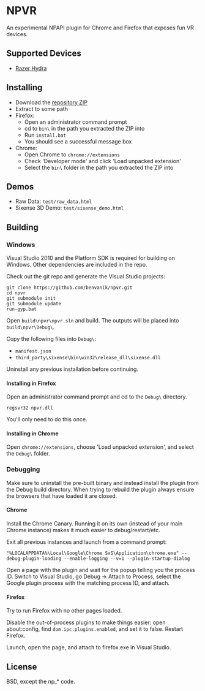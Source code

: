 # NPVR
An experimental NPAPI plugin for Chrome and Firefox that exposes fun VR devices.

## Supported Devices

* [Razer Hydra](http://www.razerzone.com/gaming-controllers/razer-hydra)

## Installing

* Download the [repository ZIP](https://github.com/benvanik/npvr/archive/master.zip)
* Extract to some path
* Firefox:
  * Open an administrator command prompt
  * cd to `bin\` in the path you extracted the ZIP into
  * Run `install.bat`
  * You should see a successful message box
* Chrome:
  * Open Chrome to `chrome://extensions`
  * Check 'Developer mode' and click 'Load unpacked extension'
  * Select the `bin\` folder in the path you extracted the ZIP into

## Demos

* Raw Data: `test/raw_data.html`
* Sixense 3D Demo: `test/sixense_demo.html`

## Building

### Windows

Visual Studio 2010 and the Platform SDK is required for building on Windows.
Other dependencies are included in the repo.

Check out the git repo and generate the Visual Studio projects:

    git clone https://github.com/benvanik/npvr.git
    cd npvr
    git submodule init
    git submodule update
    run-gyp.bat

Open `build\npvr\npvr.sln` and build. The outputs will be placed into
`build\npvr\Debug\`.

Copy the following files into `Debug\`:
* `manifest.json`
* `third_party\sixense\bin\win32\release_dll\sixense.dll`

Uninstall any previous installation before continuing.

#### Installing in Firefox

Open an administrator command prompt and cd to the `Debug\` directory.

    regsvr32 npvr.dll

You'll only need to do this once.

#### Installing in Chrome

Open `chrome://extensions`, choose 'Load unpacked extension', and select the
`Debug\` folder.

### Debugging

Make sure to uninstall the pre-built binary and instead install the plugin
from the Debug build directory. When trying to rebuild the plugin always ensure
the browsers that have loaded it are closed.

#### Chrome

Install the Chrome Canary. Running it on its own (instead of your main Chrome
instance) makes it much easier to debug/restart/etc.

Exit all previous instances and launch from a command prompt:

    "%LOCALAPPDATA%\Local\Google\Chrome SxS\Application\chrome.exe" --debug-plugin-loading --enable-logging --v=1 --plugin-startup-dialog

Open a page with the plugin and wait for the popup telling you the process ID.
Switch to Visual Studio, go Debug -> Attach to Process, select the Google plugin
process with the matching process ID, and attach.

#### Firefox

Try to run Firefox with no other pages loaded.

Disable the out-of-process plugins to make things easier: open about:config,
find `dom.ipc.plugins.enabled`, and set it to false. Restart Firefox.

Launch, open the page, and attach to firefox.exe in Visual Studio.

## License

BSD, except the np_* code.
